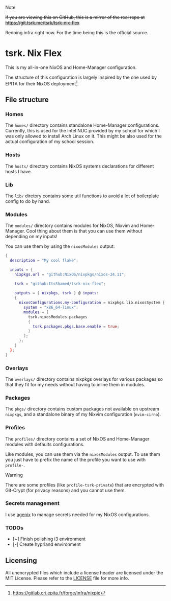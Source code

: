 <!--
Copyright (c) 2024 tsrk. <tsrk@tsrk.me>
This file is licensed under the MIT License.
See the LICENSE file in the repository root for more info
-->

> [!NOTE]
> ~~If you are viewing this on GitHub, this is a mirror of the real repo at
> https://git.tsrk.me/tsrk/tsrk-nix-flex~~
>
> Redoing infra right now. For the time being this is the official source.

# tsrk. Nix Flex

This is my all-in-one NixOS and Home-Manager configuration.

The structure of this configuration is largely inspired by the one used by
EPITA for their NixOS deployment[^1].

[^1]: https://gitlab.cri.epita.fr/forge/infra/nixpie

<div align="center">

<!-- TODO: Add showcase screenshot -->

</div>

## File structure

### Homes

The `homes/` directory contains standalone Home-Manager configurations.
Currently, this is used for the Intel NUC provided by my school for which I was
only allowed to install Arch Linux on it.
This might be also used for the actual configuration of my school session.

### Hosts

The `hosts/` directory contains NixOS systems declarations for different hosts
I have.

### Lib

The `lib/` diretory contains some util functions to avoid a lot of boilerplate
config to do by hand.

### Modules

The `modules/` directory contains modules for NixOS, Nixvim and Home-Manager. 
Cool thing about them is that you can use them without depending on my inputs!

You can use them by using the `nixosModules` output:

```nix
{
  description = "My cool flake";

  inputs = {
    nixpkgs.url = "github:NixOS/nixpkgs/nixos-24.11";

    tsrk = "github:ItsShamed/tsrk-nix-flex";
    
    outputs = { nixpkgs, tsrk } @ inputs:
    {
      nixosConfigurations.my-configuration = nixpkgs.lib.nixosSystem {
        system = "x86_64-linux";
        modules = [
          tsrk.nixosModules.packages
          {
            tsrk.packages.pkgs.base.enable = true;
          }
        ];
      };
    }
  };
}
```

### Overlays

The `overlays/` directory contains nixpkgs overlays for various packages so that
they fit for my needs without having to inline them in modules.

### Packages

The `pkgs/` directory contains custom packages not available on upstream
`nixpkgs`, and a standalone binary of my Nixvim configuration (`nvim-cirno`).

### Profiles

The `profiles/` directory contains a set of NixOS and Home-Manager modules with
defaults configurations.

Like modules, you can use them via the `nixosModules` output. To use them you
just have to prefix the name of the profile you want to use with `profile-`.

> [!WARNING]
> There are some profiles (like `profile-tsrk-private`) that are encrypted with
> Git-Crypt (for privacy reasons) and you cannot use them.

### Secrets management

I use [agenix](https://github.com/ryantm/agenix) to manage secrets needed for
my NixOS configurations.

### TODOs

- [~] Finish polishing i3 environment
- [-] Create hyprland environment

## Licensing

All unencrypted files which include a license header are licensed under the MIT
License.
Please refer to the [LICENSE](./LICENSE) file for more info.
